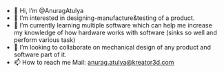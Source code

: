 - 👋 Hi, I’m @AnuragAtulya
- 👀 I’m interested in designing-manufacture&testing of a product.
- 🌱 I’m currently learning multiple software which can help me increase my knowledge of how hardware works with software (sinks so well and perform various task)
- 💞️ I’m looking to collaborate on mechanical design of any product and software part of it.
- 📫 How to reach me Mail: anurag.atulya@kreator3d.com

<!---
AnuragAtulya/AnuragAtulya is a ✨ special ✨ repository because its `README.md` (this file) appears on your GitHub profile.
You can click the Preview link to take a look at your changes.
--->
